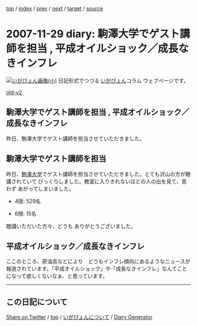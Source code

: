 [top](https://igapyon.github.io/diary/) 
 / [index](https://igapyon.github.io/diary/2007/index.html) 
 / [prev](https://igapyon.github.io/diary/2007/ig071123.html) 
 / [next](https://igapyon.github.io/diary/2007/ig071130.html) 
 / [target](https://igapyon.github.io/diary/2007/ig071129.html) 
 / [source](https://github.com/igapyon/diary/blob/gh-pages/2007/ig071129.html.src.md) 

2007-11-29 diary: 駒澤大学でゲスト講師を担当 , 平成オイルショック／成長なきインフレ
=====================================================================================================
[![いがぴょん画像(小)](https://igapyon.github.io/diary/images/iga200306s.jpg "いがぴょん")](https://igapyon.github.io/diary/memo/memoigapyon.html) 日記形式でつづる [いがぴょん](https://igapyon.github.io/diary/memo/memoigapyon.html)コラム ウェブページです。

[old-v2](ig071129-orig.html)

## 駒澤大学でゲスト講師を担当 , 平成オイルショック／成長なきインフレ

昨日、駒澤大学でゲスト講師を担当させていただきました。


## 駒澤大学でゲスト講師を担当

昨日、[駒澤大学](http://www.komazawa-u.ac.jp/)でゲスト講師を担当させていただきました。とても沢山の方が聴講されていて びっくりしました。教室に入りきれないほどの人の出を見て、思わず あがってしまいました。

* 4限: 529名
  
* 6限: 15名

聴講いただいた方々、どうも ありがとうございました。

## 平成オイルショック／成長なきインフレ

ここのところ、原油高などにより　どうもインフレ傾向にあるようなニュースが報道されています。「平成オイルショック」や「成長なきインフレ」なんてことになって欲しくないなぁ、と思っています。

----------------------------------------------------------------------------------------------------

## この日記について

[Share on Twitter](https://twitter.com/intent/tweet?hashtags=igapyon%2Cdiary%2C%E3%81%84%E3%81%8C%E3%81%B4%E3%82%87%E3%82%93&text=%E9%A7%92%E6%BE%A4%E5%A4%A7%E5%AD%A6%E3%81%A7%E3%82%B2%E3%82%B9%E3%83%88%E8%AC%9B%E5%B8%AB%E3%82%92%E6%8B%85%E5%BD%93+%2C+%E5%B9%B3%E6%88%90%E3%82%AA%E3%82%A4%E3%83%AB%E3%82%B7%E3%83%A7%E3%83%83%E3%82%AF%EF%BC%8F%E6%88%90%E9%95%B7%E3%81%AA%E3%81%8D%E3%82%A4%E3%83%B3%E3%83%95%E3%83%AC&url=https%3A%2F%2Figapyon.github.io%2Fdiary%2F2007%2Fig071129.html) / [top](../index.html/) / [いがぴょんについて](https://igapyon.github.io/diary/memo/memoigapyon.html) / [Diary Generator](https://github.com/igapyon/igapyonv3)
